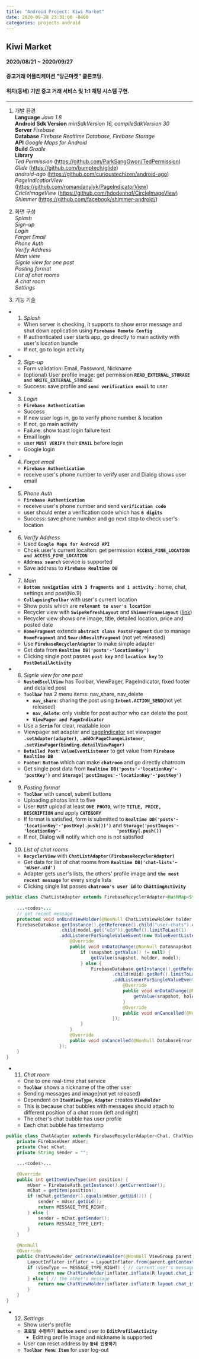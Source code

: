 ```yaml
---
title: "Android Project: Kiwi Market"
date: 2020-09-28 23:31:00 -0400
categories: projects android
---
```


## Kiwi Market
#### 2020/08/21 ~ 2020/09/27
#### 중고거래 어플리케이션 "당근마켓" 클론코딩.
#### 위치(동네) 기반 중고 거래 서비스 및 1:1 채팅 시스템 구현.
***
1. 개발 환경   
**Language** *Java 1.8*    
**Android Sdk Version** *minSdkVersion 16, compileSdkVersion 30*    
**Server** *Firebase*    
**Database** *Firebase Realtime Database, Firebase Storage*    
**API** *Google Maps for Android*    
**Build** *Gradle*    
**Library**    
*Ted Permission* (<https://github.com/ParkSangGwon/TedPermission>)    
*Glide* (<https://github.com/bumptech/glide>)    
*android-ago* (<https://github.com/curioustechizen/android-ago>)    
*PageIndicatiorView* (<https://github.com/romandanylyk/PageIndicatorView>)    
*CricleImageView* (<https://github.com/hdodenhof/CircleImageView>)    
*Shimmer* (<https://github.com/facebook/shimmer-android/>)

2. 화면 구성   
*Splash*    
*Sign-up*    
*Login*    
*Forget Email*    
*Phone Auth*    
*Verify Address*    
*Main view*    
*Signle view for one post*    
*Posting format*        
*List of chat rooms*       
*A chat room*    
*Settings*    

3. 기능 기술     
- 1. *Splash*    
   - When server is checking, it supports to show error message and shut down application using **`Firebase Remote Config`**
   - If authenticated user starts app, go directly to main activity with user's location bundle
   - If not, go to login activity
- 2. *Sign-up*
  - Form validation: Email, Password, Nickname
  - (optional) User profile image: get permission **`READ_EXTERNAL_STORAGE and WRITE_EXTERNAL_STORAGE`**
  - Success: save profile and **`send verification email`** to user
- 3. *Login*
  - **`Firebase Authentication`**
  - Success
  - If new user logs in, go to verify phone number & location
  - If not, go main activity
  - Failure: show toast login failure text 
  - Email login
  - user **`MUST VERIFY`** their **`EMAIL`** before login
  - Google login
- 4. *Forgot email*
  - **`Firebase Authentication`**
  - receive user's phone number to verify user and Dialog shows user email
- 5. *Phone Auth*
  - **`Firebase Authentication`**
  - receive user's phone number and send **`verification code`**
  - user should enter a verification code which has **`6 digits`**
  - Success: save phone number and go next step to check user's location
- 6. *Verify Address*
  - Used **`Google Maps for Android API`**
  - Chcek user's current locaiton: get permission **`ACCESS_FINE_LOCATION and ACCESS_FINE_LOCATION`**
  - **`Address search`** service is supported 
  - Save address to **`Firebase Realtime DB`**
- 7. *Main*
  - **`Bottom navigation with 3 fragments and 1 activity`** : home, chat, settings and post(No.9)
  - **`CollapsingToolbar`** with user's current location
  - Show posts which are **`relevant to user's location`**
  - Recycler view with **`SwipeRefreshLayout`** and **`ShimmerFrameLayout`** ([link](https://facebook.github.io/shimmer-android/>))
  - Recycler view shows one image, title, detailed location, price and posted date
  - **`HomeFragment`** extends **`abstract class PostsFragment`** due to manage **`HomeFragment`** and **`SearchResultFragment`** (not yet released)
  - Use **`FirebaseRecyclerAdapter`** to make simple adapter
  - Get data from **`Realtime DB('posts'-'locationKey')`**
  - Clicking single post passes **`post key`** and **`location key`** to **`PostDetailActivity`**
- 8. *Signle view for one post*
  - **`NestedScollView`** has Toolbar, ViewPager, PageIndicator, fixed footer and detailed post
  - **`Toolbar`** has 2 menu items: nav_share, nav_delete
    - **`nav_share`**: sharing the post using **`Intent.ACTION_SEND`**(not yet released)
    - **`nav_delete`**: only visible for post author who can delete the post
    - **`ViewPager and PageIndicator`**
  - Use a **`Scrim`** for clear, readable icon
  - Viewpager set adapter and [pageIndicator](https://github.com/romandanylyk/PageIndicatorView) set viewpager **`.setAdapter(adapter)`**,            **`.addOnPageChangeListener`**, **`.setViewPager(binding.detailViewPager)`**
  - **`Detailed Post`**: **`ValueEventListener`** to get value from **`Firebase Realtime DB`**
  - **`Footer`**: **`Button`** which can make **`chatroom`** and go directly chatroom
  - Get single post data from **`Realtime DB('posts'-'locationKey'-'postKey')`** and **`Storage('postImages'-'locationKey'-'postKey')`**
- 9. *Posting format*
  - **`Toolbar`** with cancel, submit buttons
  - Uploading photos limit to five
  - User **`MUST`** upload at least **`ONE PHOTO`**, write **`TITLE, PRICE, DESCRIPTION`** and apply **`CATEGORY`**
  - If format is satisfied, form is submitted to **`Realtime DB('posts'-'locationKey'-'postKey(.push())')`** and **`Storage('postImages'-'locationKey'-                     'postKey(.push())`**
  - If not, Dialog will notify which one is not satisfied
- 10. *List of chat rooms*
  - **`RecyclerView`** with **`ChatListAdapter(FirebaseRecyclerAdapter)`**
  - Get data for list of chat rooms from **`Realtime DB('chat-lists'-'mUser.uId')`**
  - Adapter gets user's lists, the others' profile image and **`the most recent message`** for every single lists
  - Clicking single list passes **`chatroom's user id`** to **`ChattingActivity`**
``` java
public class ChatListAdapter extends FirebaseRecyclerAdapter<HashMap<String, String>, ChatListAdapter.ChatListViewHolder> {
   
    ...<codes>...
    // get recent message
    protected void onBindViewHolder(@NonNull ChatListViewHolder holder, int position, @NonNull HashMap<String, String> model) {
    FirebaseDatabase.getInstance().getReference().child("user-chats").child(mUid)
                    .child(model.get("uId")).getRef().limitToLast(1)
                    .addListenerForSingleValueEvent(new ValueEventListener() {
                        @Override
                        public void onDataChange(@NonNull DataSnapshot snapshot) {
                            if (snapshot.getValue() != null) {
                                getValue(snapshot, holder, model);
                            } else {
                                FirebaseDatabase.getInstance().getReference().child("user-chats").child(model.get("uId"))
                                        .child(mUid).getRef().limitToLast(1)
                                        .addListenerForSingleValueEvent(new ValueEventListener() {
                                            @Override
                                            public void onDataChange(@NonNull DataSnapshot snapshot) {
                                                getValue(snapshot, holder, model);
                                            }
                                            @Override
                                            public void onCancelled(@NonNull DatabaseError error) {}
                                        });
                            }
                        }
                        @Override
                        public void onCancelled(@NonNull DatabaseError error) {}
                    });
    }
}
```
- 11. *Chat room*
  - One to one real-time chat service
  - **`Toolbar`** shows a nickname of the other user
  - Sending messages and image(not yet released)
  - Dependent on **`ItemViewType`**, **`Adapter`** creates **`ViewHolder`**
  - This is because chat bubbles with messages should attach to different position of a chat room (left and right)
  - The other's chat bubble has user profile
  - Each chat bubble has timestamp
``` java
public class ChatAdapter extends FirebaseRecyclerAdapter<Chat, ChatViewHolder> {
    private FirebaseUser mUser;
    private Chat mChat;
    private String sender = "";

    ...<codes>...

    @Override
    public int getItemViewType(int position) {
        mUser = FirebaseAuth.getInstance().getCurrentUser();
        mChat = getItem(position);
        if (mChat.getSender().equals(mUser.getUid())) {
            sender = mUser.getUid();
            return MESSAGE_TYPE_RIGHT;
        } else {
            sender = mChat.getSender();
            return MESSAGE_TYPE_LEFT;
        }
    }

    @NonNull
    @Override
    public ChatViewHolder onCreateViewHolder(@NonNull ViewGroup parent, int viewType) {
        LayoutInflater inflater = LayoutInflater.from(parent.getContext());
        if (viewType == MESSAGE_TYPE_RIGHT) { // current user's message
            return new ChatViewHolder(inflater.inflate(R.layout.chat_item_right, parent, false), MESSAGE_TYPE_RIGHT);
        } else { // the other's message
            return new ChatViewHolder(inflater.inflate(R.layout.chat_item_left, parent, false), MESSAGE_TYPE_LEFT);
        }
    }
}
```
- 12. *Settings*
  - Show user's profile
  - **`프로필 수정하기 Button`** send user to **`EditProfileActivity`**
    - Editting profile image and nickname is supported
  - User can reset address by **`동네 인증하기`**
  - **`Toolbar Menu Item`** for user log-out
